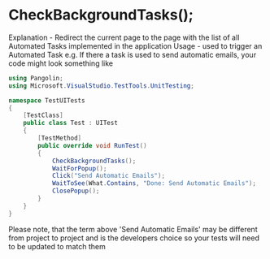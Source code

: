 # CheckBackgroundTasks();



Explanation - Redirect the current page to the page with the list of all Automated Tasks implemented in the
application
Usage - used to trigger an Automated Task
e.g. If there a task is used to send automatic emails, your code might look something like

```C#
using Pangolin;
using Microsoft.VisualStudio.TestTools.UnitTesting;

namespace TestUITests
{
    [TestClass]
    public class Test : UITest
    {
        [TestMethod]
        public override void RunTest()
        {
            CheckBackgroundTasks();
            WaitForPopup();
            Click("Send Automatic Emails");
            WaitToSee(What.Contains, "Done: Send Automatic Emails");
            ClosePopup();
        }
    }
}

```

Please note, that the term above 'Send Automatic Emails' may be different from project to project and is the developers choice so your tests will need to be updated to match them